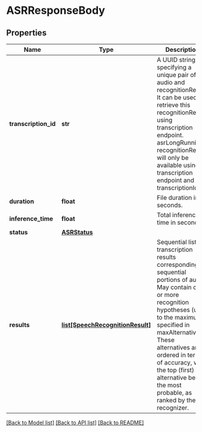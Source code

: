 # ASRResponseBody

## Properties
Name | Type | Description | Notes
------------ | ------------- | ------------- | -------------
**transcription_id** | **str** | A UUID string specifying a unique pair of audio and recognitionResult. It can be used to retrieve this recognitionResult using transcription endpoint. asrLongRunning recognitionResult will only be available using transcription endpoint and this transcriptionId.  | [optional] 
**duration** | **float** | File duration in seconds. | [optional] 
**inference_time** | **float** | Total inference time in seconds. | [optional] 
**status** | [**ASRStatus**](ASRStatus.md) |  | [optional] 
**results** | [**list[SpeechRecognitionResult]**](SpeechRecognitionResult.md) | Sequential list of transcription results corresponding to sequential portions of audio. May contain one or more recognition hypotheses (up to the maximum specified in maxAlternatives). These alternatives are ordered in terms of accuracy, with the top (first) alternative being the most probable, as ranked by the recognizer.  | [optional] 

[[Back to Model list]](../README.md#documentation-for-models) [[Back to API list]](../README.md#documentation-for-api-endpoints) [[Back to README]](../README.md)


